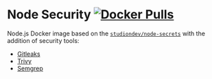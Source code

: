 # Node Security [![Docker Pulls](https://img.shields.io/docker/pulls/studiondev/node-security)](https://hub.docker.com/r/studiondev/node-security)

Node.js Docker image based on the [`studiondev/node-secrets`](https://hub.docker.com/r/studiondev/node-secrets) with the addition of security tools:

- [Gitleaks](https://github.com/gitleaks/gitleaks)
- [Trivy](https://github.com/aquasecurity/trivy)
- [Semgrep](https://github.com/semgrep/semgrep)
